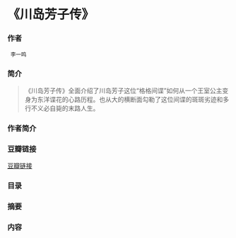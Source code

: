 《川岛芳子传》
=======================

### 作者
     李一鸣

### 简介
> 《川岛芳子传》全面介绍了川岛芳子这位“格格间谍”如何从一个王室公主变身为东洋谍花的心路历程。也从大的横断面勾勒了这位间谍的斑斑劣迹和多行不义必自毙的末路人生。


### 作者简介


### 豆瓣链接
  [豆瓣链接](https://book.douban.com/subject/5334170/)

### 目录


### 摘要 


### 内容
